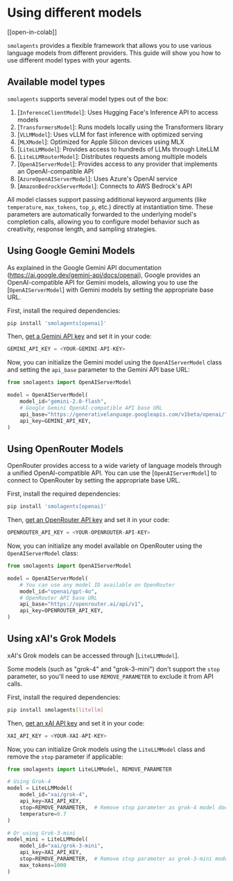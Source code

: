 # Using different models

[[open-in-colab]]

`smolagents` provides a flexible framework that allows you to use various language models from different providers.
This guide will show you how to use different model types with your agents.

## Available model types

`smolagents` supports several model types out of the box:
1. [`InferenceClientModel`]: Uses Hugging Face's Inference API to access models
2. [`TransformersModel`]: Runs models locally using the Transformers library
3. [`VLLMModel`]: Uses vLLM for fast inference with optimized serving
4. [`MLXModel`]: Optimized for Apple Silicon devices using MLX
5. [`LiteLLMModel`]: Provides access to hundreds of LLMs through LiteLLM
6. [`LiteLLMRouterModel`]: Distributes requests among multiple models
7. [`OpenAIServerModel`]: Provides access to any provider that implements an OpenAI-compatible API
8. [`AzureOpenAIServerModel`]: Uses Azure's OpenAI service
9. [`AmazonBedrockServerModel`]: Connects to AWS Bedrock's API

All model classes support passing additional keyword arguments (like `temperature`, `max_tokens`, `top_p`, etc.) directly at instantiation time.
These parameters are automatically forwarded to the underlying model's completion calls, allowing you to configure model behavior such as creativity, response length, and sampling strategies.

## Using Google Gemini Models

As explained in the Google Gemini API documentation (https://ai.google.dev/gemini-api/docs/openai),
Google provides an OpenAI-compatible API for Gemini models, allowing you to use the [`OpenAIServerModel`]
with Gemini models by setting the appropriate base URL.

First, install the required dependencies:
```bash
pip install 'smolagents[openai]'
```

Then, [get a Gemini API key](https://ai.google.dev/gemini-api/docs/api-key) and set it in your code:
```python
GEMINI_API_KEY = <YOUR-GEMINI-API-KEY>
```

Now, you can initialize the Gemini model using the `OpenAIServerModel` class
and setting the `api_base` parameter to the Gemini API base URL:
```python
from smolagents import OpenAIServerModel

model = OpenAIServerModel(
    model_id="gemini-2.0-flash",
    # Google Gemini OpenAI-compatible API base URL
    api_base="https://generativelanguage.googleapis.com/v1beta/openai/",
    api_key=GEMINI_API_KEY,
)
```

## Using OpenRouter Models

OpenRouter provides access to a wide variety of language models through a unified OpenAI-compatible API.
You can use the [`OpenAIServerModel`] to connect to OpenRouter by setting the appropriate base URL.

First, install the required dependencies:
```bash
pip install 'smolagents[openai]'
```

Then, [get an OpenRouter API key](https://openrouter.ai/keys) and set it in your code:
```python
OPENROUTER_API_KEY = <YOUR-OPENROUTER-API-KEY>
```

Now, you can initialize any model available on OpenRouter using the `OpenAIServerModel` class:
```python
from smolagents import OpenAIServerModel

model = OpenAIServerModel(
    # You can use any model ID available on OpenRouter
    model_id="openai/gpt-4o",
    # OpenRouter API base URL
    api_base="https://openrouter.ai/api/v1",
    api_key=OPENROUTER_API_KEY,
)
```

## Using xAI's Grok Models

xAI's Grok models can be accessed through [`LiteLLMModel`].

Some models (such as "grok-4" and "grok-3-mini") don't support the `stop` parameter, so you'll need to use
`REMOVE_PARAMETER` to exclude it from API calls.

First, install the required dependencies:
```bash
pip install smolagents[litellm]
```

Then, [get an xAI API key](https://console.x.ai/) and set it in your code:
```python
XAI_API_KEY = <YOUR-XAI-API-KEY>
```

Now, you can initialize Grok models using the `LiteLLMModel` class and remove the `stop` parameter if applicable:
```python
from smolagents import LiteLLMModel, REMOVE_PARAMETER

# Using Grok-4
model = LiteLLMModel(
    model_id="xai/grok-4",
    api_key=XAI_API_KEY,
    stop=REMOVE_PARAMETER,  # Remove stop parameter as grok-4 model doesn't support it
    temperature=0.7
)

# Or using Grok-3-mini
model_mini = LiteLLMModel(
    model_id="xai/grok-3-mini",
    api_key=XAI_API_KEY,
    stop=REMOVE_PARAMETER,  # Remove stop parameter as grok-3-mini model doesn't support it
    max_tokens=1000
)
```
